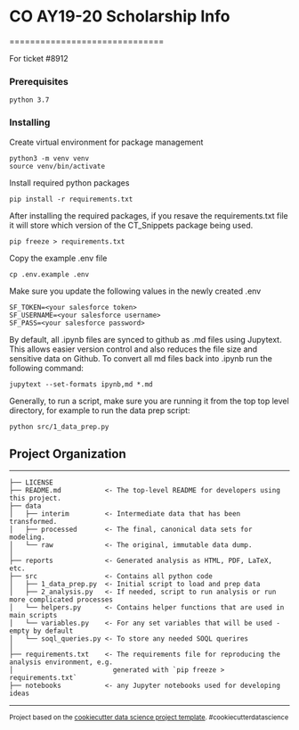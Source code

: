 # CO AY19-20 Scholarship Info


==============================

For ticket #8912

### Prerequisites

```
python 3.7
```


### Installing

Create virtual environment for package management
```
python3 -m venv venv
source venv/bin/activate
```

Install required python packages
```
pip install -r requirements.txt
```

After installing the required packages, if you resave the requirements.txt file it will store which version of the CT_Snippets package being used. 
```
pip freeze > requirements.txt
```

Copy the example .env file
```
cp .env.example .env
```

Make sure you update the following values in the newly created .env
```
SF_TOKEN=<your salesforce token>
SF_USERNAME=<your salesforce username>
SF_PASS=<your salesforce password>
```

By default, all .ipynb files are synced to github as .md files using Jupytext. This allows easier version control and also reduces the file size and sensitive data on Github. To convert all md files back into .ipynb run the following command:

```
jupytext --set-formats ipynb,md *.md 

```

Generally, to run a script, make sure you are running it from the top top level directory, for example to run the data prep script:
```
python src/1_data_prep.py 
```



## Project Organization
------------

    ├── LICENSE
    ├── README.md           <- The top-level README for developers using this project.
    ├── data
    │   ├── interim         <- Intermediate data that has been transformed.
    │   ├── processed       <- The final, canonical data sets for modeling.
    │   └── raw             <- The original, immutable data dump.
    │
    ├── reports             <- Generated analysis as HTML, PDF, LaTeX, etc.
    ├── src                 <- Contains all python code
    │   ├── 1_data_prep.py  <- Initial script to load and prep data
    │   ├── 2_analysis.py   <- If needed, script to run analysis or run more complicated processes
    │   └── helpers.py      <- Contains helper functions that are used in main scripts
    │   └── variables.py    <- For any set variables that will be used - empty by default
    │   └── soql_queries.py <- To store any needed SOQL querires
    │
    ├── requirements.txt    <- The requirements file for reproducing the analysis environment, e.g.
    │                         generated with `pip freeze > requirements.txt`
    ├── notebooks           <- any Jupyter notebooks used for developing ideas

    
--------
<p><small>Project based on the <a target="_blank" href="https://drivendata.github.io/cookiecutter-data-science/">cookiecutter data science project template</a>. #cookiecutterdatascience</small></p>
